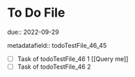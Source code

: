 # To Do File

due:: 2022-09-29

metadatafield:: todoTestFile_46\_45

- [ ] Task of todoTestFile_46 1 [[Query me]]
- [ ] Task of todoTestFile_46 2
